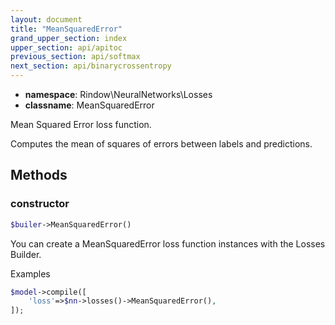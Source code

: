 ```yaml
---
layout: document
title: "MeanSquaredError"
grand_upper_section: index
upper_section: api/apitoc
previous_section: api/softmax
next_section: api/binarycrossentropy
---
```


- **namespace**: Rindow\NeuralNetworks\Losses
- **classname**: MeanSquaredError

Mean Squared Error loss function.

Computes the mean of squares of errors between labels and predictions.

Methods
-------

### constructor
```php
$builer->MeanSquaredError()
```
You can create a MeanSquaredError loss function instances with the Losses Builder.

Examples

```php
$model->compile([
    'loss'=>$nn->losses()->MeanSquaredError(),
]);
```
